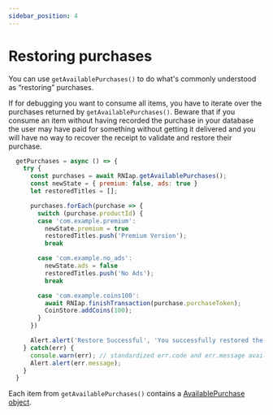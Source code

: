 ```yaml
---
sidebar_position: 4
---
```


# Restoring purchases

You can use `getAvailablePurchases()` to do what's commonly understood as “restoring” purchases.

If for debugging you want to consume all items, you have to iterate over the purchases returned by `getAvailablePurchases()`. Beware that if you consume an item without having recorded the purchase in your database the user may have paid for something without getting it delivered and you will have no way to recover the receipt to validate and restore their purchase.

```javascript
  getPurchases = async () => {
    try {
      const purchases = await RNIap.getAvailablePurchases();
      const newState = { premium: false, ads: true }
      let restoredTitles = [];

      purchases.forEach(purchase => {
        switch (purchase.productId) {
        case 'com.example.premium':
          newState.premium = true
          restoredTitles.push('Premium Version');
          break

        case 'com.example.no_ads':
          newState.ads = false
          restoredTitles.push('No Ads');
          break

        case 'com.example.coins100':
          await RNIap.finishTransaction(purchase.purchaseToken);
          CoinStore.addCoins(100);
        }
      })

      Alert.alert('Restore Successful', 'You successfully restored the following purchases: ' + restoredTitles.join(', '));
    } catch(err) {
      console.warn(err); // standardized err.code and err.message available
      Alert.alert(err.message);
    }
  }
```

Each item from `getAvailablePurchases()` contains a [AvailablePurchase object](../api_reference/available_purchase).

